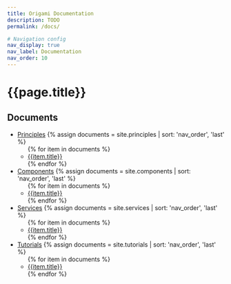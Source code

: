 ```yaml
---
title: Origami Documentation
description: TODO
permalink: /docs/

# Navigation config
nav_display: true
nav_label: Documentation
nav_order: 10
---
```



# {{page.title}}

## Documents

<ul>
	<li>
		<a href="/docs/principles/">Principles</a>
		{% assign documents = site.principles | sort: 'nav_order', 'last' %}
		<ul>
			{% for item in documents %}
				<li><a href="{{item.url}}">{{item.title}}</a></li>
			{% endfor %}
		</ul>
	</li>
	<li>
		<a href="/docs/components/">Components</a>
		{% assign documents = site.components | sort: 'nav_order', 'last' %}
		<ul>
			{% for item in documents %}
				<li><a href="{{item.url}}">{{item.title}}</a></li>
			{% endfor %}
		</ul>
	</li>
	<li>
		<a href="/docs/services/">Services</a>
		{% assign documents = site.services | sort: 'nav_order', 'last' %}
		<ul>
			{% for item in documents %}
				<li><a href="{{item.url}}">{{item.title}}</a></li>
			{% endfor %}
		</ul>
	</li>
	<li>
		<a href="/docs/tutorials/">Tutorials</a>
		{% assign documents = site.tutorials | sort: 'nav_order', 'last' %}
		<ul>
			{% for item in documents %}
				<li><a href="{{item.url}}">{{item.title}}</a></li>
			{% endfor %}
		</ul>
	</li>
</ul>
